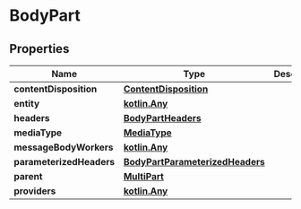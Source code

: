 
# BodyPart

## Properties
| Name | Type | Description | Notes |
| ------------ | ------------- | ------------- | ------------- |
| **contentDisposition** | [**ContentDisposition**](ContentDisposition.md) |  |  [optional] |
| **entity** | [**kotlin.Any**](.md) |  |  [optional] |
| **headers** | [**BodyPartHeaders**](BodyPartHeaders.md) |  |  [optional] |
| **mediaType** | [**MediaType**](MediaType.md) |  |  [optional] |
| **messageBodyWorkers** | [**kotlin.Any**](.md) |  |  [optional] |
| **parameterizedHeaders** | [**BodyPartParameterizedHeaders**](BodyPartParameterizedHeaders.md) |  |  [optional] |
| **parent** | [**MultiPart**](MultiPart.md) |  |  [optional] |
| **providers** | [**kotlin.Any**](.md) |  |  [optional] |




